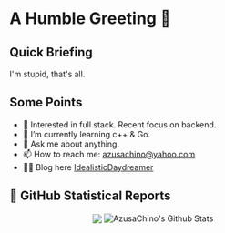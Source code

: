 # A Humble Greeting 👋

## Quick Briefing

I'm stupid, that's all.

## Some Points

- 🧐 Interested in full stack. Recent focus on backend.
- 🌱 I’m currently learning c++ & Go.
- 💬 Ask me about anything.
- 📫 How to reach me: azusachino@yahoo.com
- ✍🏻 Blog here [IdealisticDaydreamer](https://azusachino.cn)

## 👑 GitHub Statistical Reports

<p align="center">
<img align="center" src="https://github-readme-stats.vercel.app/api/top-langs/?username=AzusaChino&hide_langs_below=1&theme=default&line_height=27&layout=compact" />
<img align="center" src="https://github-readme-stats.vercel.app/api?username=AzusaChino&show_icons=true&count_private=true&include_all_commits=true&line_height=21" alt="AzusaChino's Github Stats" />
<!-- 各项指标，以奖杯形式展现 -->
<!-- <img align="center" src="https://github-profile-trophy.vercel.app/?username=AzusaChino&column=7" alt="AzusaChino's Github Trophy" /> -->
</p>

<!-- 特定仓库的访问人数 -->
<!-- <p  align="center">
<img src="https://visitor-badge.laobi.icu/badge?page_id=AzusaChino.AzusaChino" alt="visitor badge"/>
</p> -->
